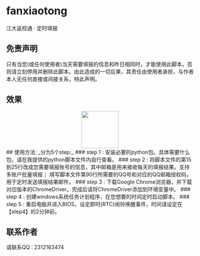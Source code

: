# fanxiaotong
江大返校通 · 定时填报
## 免责声明 
  只有当您(或任何使用者)当天需要填报的信息和昨日相同时，才能使用此脚本。否则请立刻停用并删除此脚本。由此造成的一切后果，其责任由使用者承担，与作者本人无任何直接或间接关系，特此声明。
## 效果
<div align=center>
    <img src="/image/example1.jpg"/ width="100">
</div>
## 使用方法:
_分为5个step:_
### step 1 :
  安装必要的python包。具体需要什么包，请在我提供的python脚本文件内自行查看。
### step 2 :
  将脚本文件的第15到25行改成您需要填报账号的信息，其中邮箱是用来接收每天的填报结果。支持多账户批量填报；
  填写脚本文件第90行所需要的QQ号和对应的QQ邮箱授权码，用于定时发送填报结果邮件。
### step 3 :
  下载Google Chrome浏览器，并下载对应版本的ChromeDriver。完成后请将ChromeDriver添加到环境变量中。
### step 4 :
  创建windows系统任务计划程序，在您想要的时间定时启动脚本。
### step 5 :
  重启电脑并进入BIOS，设定即时(RTC)闹铃唤醒事件，时间请设定在【step4】的2分钟前。

## 联系作者

请联系QQ : 2312163474
